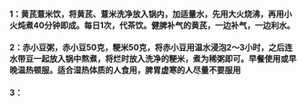 #### 1：黄芪薏米饮，将黄芪、薏米洗净放入锅内，加适量水，先用大火烧沸，再用小火炖煮40分钟即成。每日1次，代茶饮。健脾补气的黄芪，一边补气，一边利水。
#### 2：赤小豆粥，赤小豆50克，粳米50克，将赤小豆用温水浸泡2～3小时，之后连水带豆一起放入锅中熬煮，将烂时放入洗净的粳米，煮为稀粥即可。早餐使用或早晚温热顿服。适合湿热体质的人食用，脾胃虚寒的人尽量不要服用
#### 3：